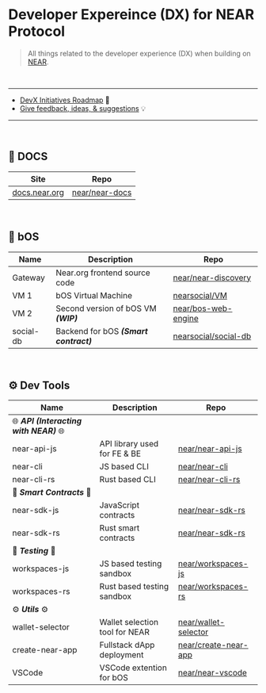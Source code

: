 # Developer Expereince (DX) for NEAR Protocol

> All things related to the developer experience (DX) when building on [NEAR](https://near.org).

<br />

___

- [DevX Initiatives Roadmap](https://github.com/orgs/near/projects/75/views/1?pane=info) 💪
- [Give feedback, ideas, & suggestions](https://github.com/near/DX/issues/new) 💡

___

<br/>

## 📂 DOCS

| Site | Repo |
| ----------- | ----------- |
| [docs.near.org](https://docs.near.org)   |[near/near-docs](https://github.com/near/near-docs)|

<br/>

## 🚀 bOS  

| Name      | Description | Repo |
| ----------- | ----------- | --- |
| Gateway     | Near.org frontend source code  |[near/near-discovery](https://github.com/near/near-discovery)|
| VM 1   | bOS Virtual Machine  | [nearsocial/VM](https://github.com/NearSocial/VM) |
| VM 2 | Second version of bOS VM ***(WIP)*** | [near/bos-web-engine](https://github.com/near/bos-web-engine) |
| social-db | Backend for bOS ***(Smart contract)*** | [nearsocial/social-db](https://github.com/NearSocial/social-db)

<br/>

## ⚙️ Dev Tools  

| Name      | Description | Repo |
| ----------- | ----------- | --- |
| 🌐 ***API (Interacting with NEAR)*** 🌐|
| near-api-js | API library used for FE & BE |[near/near-api-js](https://github.com/near)|
| near-cli | JS based CLI | [near/near-cli](https://github.com/near/near-cli)|
| near-cli-rs| Rust based CLI | [near/near-cli-rs](https://github.com/near/near-cli-rs)
| 📝 ***Smart Contracts*** 📝|
| near-sdk-js|JavaScript contracts| [near/near-sdk-rs](https://github.com/near/near-sdk-rs)|
| near-sdk-rs|Rust smart contracts| [near/near-sdk-rs](https://github.com/near/near-sdk-rs)|
|🧪 ***Testing*** 🧪|
| workspaces-js|JS based testing sandbox |[near/workspaces-js](https://github.com/near/workspaces-js)|
| workspaces-rs|Rust based testing sandbox|[near/workspaces-rs](https://github.com/near/workspaces-rs)|
|⚙️ ***Utils*** ⚙️|
| wallet-selector |Wallet selection tool for NEAR|[near/wallet-selector](https://github.com/near/wallet-selector)|
| create-near-app |Fullstack dApp deployment|[near/create-near-app](https://github.com/near/create-near-app)|
| VSCode | VSCode extention for bOS | [near/near-vscode](https://github.com/near/near-vscode) |

</br>

